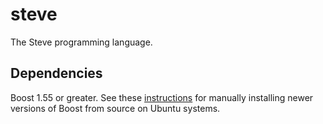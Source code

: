 steve
=====

The Steve programming language.


## Dependencies

Boost 1.55 or greater. See these
[instructions](https://coderwall.com/p/0atfug/installing-boost-1-55-from-source-on-ubuntu-12-04)
for manually installing newer versions of Boost from source on Ubuntu systems.

